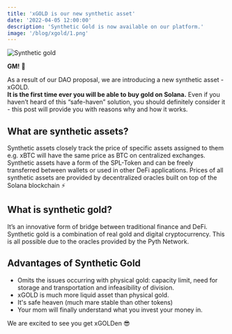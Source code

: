 ```yaml
---
title: 'xGOLD is our new synthetic asset'
date: '2022-04-05 12:00:00'
description: 'Synthetic Gold is now available on our platform.'
image: '/blog/xgold/1.png'
---
```


![Synthetic gold](/blog/xgold/2.png 'horizontal')

**GM!** 👋

As a result of our DAO proposal, we are introducing a new synthetic asset - xGOLD.  
**It is the first time ever you will be able to buy gold on Solana.** Even if you haven’t heard of this “safe-haven” solution, you should definitely consider it - this post will provide you with reasons why and how it works.

## What are synthetic assets?

Synthetic assets closely track the price of specific assets assigned to them e.g. xBTC will have the same price as BTC on centralized exchanges. Synthetic assets have a form of the SPL-Token and can be freely transferred between wallets or used in other DeFi applications. Prices of all synthetic assets are provided by decentralized oracles built on top of the Solana blockchain ⚡

## What is synthetic gold?

It’s an innovative form of bridge between traditional finance and DeFi. Synthetic gold is a combination of real gold and digital cryptocurrency. This is all possible due to the oracles provided by the Pyth Network.
## Advantages of Synthetic Gold

- Omits the issues occurring with physical gold: capacity limit, need for storage and transportation and infeasibility of division.
- xGOLD is much more liquid asset than physical gold.
- It's safe heaven (much mare stable than other tokens)
- Your mom will finally understand what you invest your money in.

We are excited to see you get xGOLDen 😎

